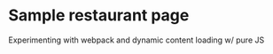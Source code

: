 <h1>Sample restaurant page</h1>
<p> Experimenting with webpack and dynamic content loading w/ pure JS</p>
